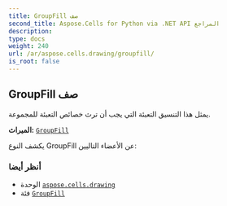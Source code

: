 ```yaml
---
title: GroupFill صف
second_title: Aspose.Cells for Python via .NET API المراجع
description:
type: docs
weight: 240
url: /ar/aspose.cells.drawing/groupfill/
is_root: false
---
```

##  GroupFill صف
يمثل هذا التنسيق التعبئة التي يجب أن ترث خصائص التعبئة للمجموعة.



**الميراث:** [`GroupFill`](/cells/python-net/ar/aspose.cells.drawing/groupfill)



يكشف النوع GroupFill عن الأعضاء التاليين:


###  أنظر أيضا
* الوحدة [`aspose.cells.drawing`](..)
* فئة [`GroupFill`](/cells/python-net/ar/aspose.cells.drawing/groupfill)
